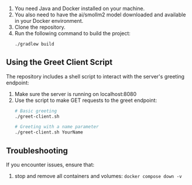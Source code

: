 1. You need Java and Docker installed on your machine.
2. You also need to have the ai/smollm2 model downloaded and available in your Docker environment.
3. Clone the repository.
4. Run the following command to build the project:
   ```bash
   ./gradlew build
   ```

## Using the Greet Client Script

The repository includes a shell script to interact with the server's greeting endpoint:

1. Make sure the server is running on localhost:8080
2. Use the script to make GET requests to the greet endpoint:
   ```bash
   # Basic greeting
   ./greet-client.sh
   
   # Greeting with a name parameter
   ./greet-client.sh YourName
   ```

## Troubleshooting
If you encounter issues, ensure that:
1. stop and remove all containers and volumes:
`docker compose down -v`
